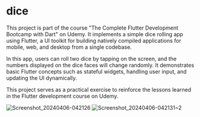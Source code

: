 # dice
This project is part of the course "The Complete Flutter Development Bootcamp with Dart" on Udemy. It implements a simple dice rolling app using Flutter, 
a UI toolkit for building natively compiled applications for mobile, web, and desktop from a single codebase.

In this app, users can roll two dice by tapping on the screen, and the numbers displayed on the dice faces will change randomly. 
It demonstrates basic Flutter concepts such as stateful widgets, handling user input, and updating the UI dynamically.

This project serves as a practical exercise to reinforce the lessons learned in the Flutter development course on Udemy.

![Screenshot_20240406-042126](https://github.com/PlamediD/dice/assets/87151146/2662fe0f-d27c-49c5-a874-1a7018dee80e)
![Screenshot_20240406-042131~2](https://github.com/PlamediD/dice/assets/87151146/61e5180f-07c0-48d2-ad91-6c73870953ca)
